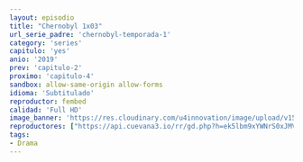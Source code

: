 ```yaml
---
layout: episodio
title: "Chernobyl 1x03"
url_serie_padre: 'chernobyl-temporada-1'
category: 'series'
capitulo: 'yes'
anio: '2019'
prev: 'capitulo-2'
proximo: 'capitulo-4'
sandbox: allow-same-origin allow-forms
idioma: 'Subtitulado'
reproductor: fembed
calidad: 'Full HD'
image_banner: 'https://res.cloudinary.com/u4innovation/image/upload/v1560310449/chernobyl-banner-min_fgx16v.jpg'
reproductores: ["https://api.cuevana3.io/rr/gd.php?h=ek5lbm9xYWNrS0xJMVp5b21KREk0dFBLbjVkaHhkRGdrOG1jbnBpUnhhS1ZwWWgrcE5lcnhyVEVsb0YrMUxEZzNibVpkS3VaMHV6VnlYWjJrdGlWdDV5U3FadVkyUT09"]
tags:
- Drama
---
```












